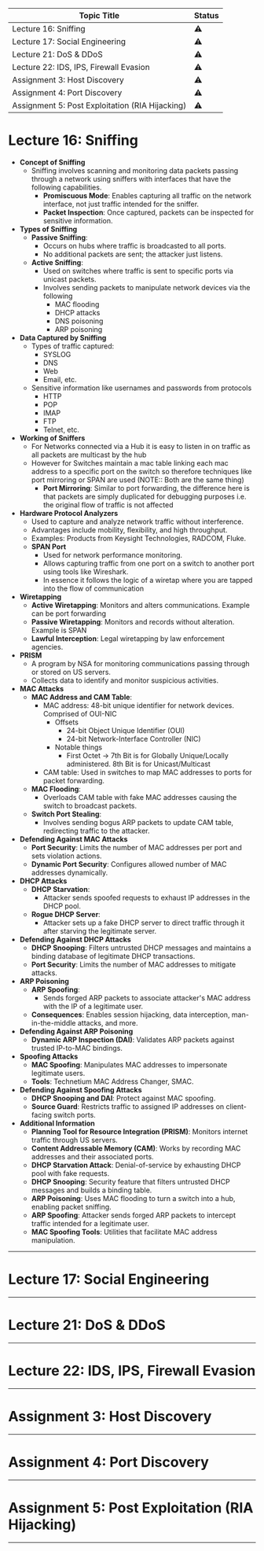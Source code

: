 | Topic Title                                     | Status    |
| ----------------------------------------------- | --------- |
| Lecture 16: Sniffing                            | :warning: |
| Lecture 17: Social Engineering                  | :warning: |
| Lecture 21: DoS & DDoS                          | :warning: |
| Lecture 22: IDS, IPS, Firewall Evasion          | :warning: |
| Assignment 3: Host Discovery                    | :warning: |
| Assignment 4: Port Discovery                    | :warning: |
| Assignment 5: Post Exploitation (RIA Hijacking) | :warning: |

# Lecture 16: Sniffing
- **Concept of Sniffing**
    - Sniffing involves scanning and monitoring data packets passing through a network using sniffers with interfaces that have the following capabilities.
	    - **Promiscuous Mode**: Enables capturing all traffic on the network interface, not just traffic intended for the sniffer.
	    - **Packet Inspection**: Once captured, packets can be inspected for sensitive information.
- **Types of Sniffing**
    - **Passive Sniffing**:
        - Occurs on hubs where traffic is broadcasted to all ports.
        - No additional packets are sent; the attacker just listens.
    - **Active Sniffing**:
        - Used on switches where traffic is sent to specific ports via unicast packets.
        - Involves sending packets to manipulate network devices via the following
	        - MAC flooding
	        - DHCP attacks
	        - DNS poisoning
	        - ARP poisoning
- **Data Captured by Sniffing**
    - Types of traffic captured:
	    - SYSLOG
	    - DNS
	    - Web
	    - Email, etc.
    - Sensitive information like usernames and passwords from protocols
	    - HTTP
	    - POP
	    - IMAP
	    - FTP
	    - Telnet, etc.
- **Working of Sniffers**
	- For Networks connected via a Hub it is easy to listen in on traffic as all packets are multicast by the hub
	- However for Switches maintain a mac table linking each mac address to a specific port on the switch so therefore techniques like port mirroring or SPAN are used (NOTE:: Both are the same thing)
	    - **Port Mirroring**: Similar to port forwarding, the difference here is that packets are simply duplicated for debugging purposes i.e. the original flow of traffic is not affected
- **Hardware Protocol Analyzers**
    - Used to capture and analyze network traffic without interference.
    - Advantages include mobility, flexibility, and high throughput.
    - Examples: Products from Keysight Technologies, RADCOM, Fluke.
	- **SPAN Port**
	    - Used for network performance monitoring.
	    - Allows capturing traffic from one port on a switch to another port using tools like Wireshark.
	    - In essence it follows the logic of a wiretap where you are tapped into the flow of communication
- **Wiretapping**
    - **Active Wiretapping**: Monitors and alters communications. Example can be port forwarding
    - **Passive Wiretapping**: Monitors and records without alteration. Example is SPAN
    - **Lawful Interception**: Legal wiretapping by law enforcement agencies.
- **PRISM**
    - A program by NSA for monitoring communications passing through or stored on US servers.
    - Collects data to identify and monitor suspicious activities.
- **MAC Attacks**
    - **MAC Address and CAM Table**:
        - MAC address: 48-bit unique identifier for network devices. Comprised of OUI-NIC
	        - Offsets
		        - 24-bit Object Unique Identifier (OUI)
		        - 24-bit Network-Interface Controller (NIC)
		    - Notable things
			    - First Octet -> 7th Bit is for Globally Unique/Locally administered. 8th Bit is for Unicast/Multicast
        - CAM table: Used in switches to map MAC addresses to ports for packet forwarding.
    - **MAC Flooding**:
        - Overloads CAM table with fake MAC addresses causing the switch to broadcast packets.
    - **Switch Port Stealing**:
        - Involves sending bogus ARP packets to update CAM table, redirecting traffic to the attacker.
- **Defending Against MAC Attacks**
    - **Port Security**: Limits the number of MAC addresses per port and sets violation actions.
    - **Dynamic Port Security**: Configures allowed number of MAC addresses dynamically.
- **DHCP Attacks**
    - **DHCP Starvation**:
        - Attacker sends spoofed requests to exhaust IP addresses in the DHCP pool.
    - **Rogue DHCP Server**:
        - Attacker sets up a fake DHCP server to direct traffic through it after starving the legitimate server.
- **Defending Against DHCP Attacks**
    - **DHCP Snooping**: Filters untrusted DHCP messages and maintains a binding database of legitimate DHCP transactions.
    - **Port Security**: Limits the number of MAC addresses to mitigate attacks.
- **ARP Poisoning**
    - **ARP Spoofing**:
        - Sends forged ARP packets to associate attacker's MAC address with the IP of a legitimate user.
    - **Consequences**: Enables session hijacking, data interception, man-in-the-middle attacks, and more.
- **Defending Against ARP Poisoning**
    - **Dynamic ARP Inspection (DAI)**: Validates ARP packets against trusted IP-to-MAC bindings.
- **Spoofing Attacks**
    - **MAC Spoofing**: Manipulates MAC addresses to impersonate legitimate users.
    - **Tools**: Technetium MAC Address Changer, SMAC.
- **Defending Against Spoofing Attacks**
    - **DHCP Snooping and DAI**: Protect against MAC spoofing.
    - **Source Guard**: Restricts traffic to assigned IP addresses on client-facing switch ports.
- **Additional Information**
    - **Planning Tool for Resource Integration (PRISM)**: Monitors internet traffic through US servers.
    - **Content Addressable Memory (CAM)**: Works by recording MAC addresses and their associated ports.
    - **DHCP Starvation Attack**: Denial-of-service by exhausting DHCP pool with fake requests.
    - **DHCP Snooping**: Security feature that filters untrusted DHCP messages and builds a binding table.
    - **ARP Poisoning**: Uses MAC flooding to turn a switch into a hub, enabling packet sniffing.
    - **ARP Spoofing**: Attacker sends forged ARP packets to intercept traffic intended for a legitimate user.
    - **MAC Spoofing Tools**: Utilities that facilitate MAC address manipulation.
---

# Lecture 17: Social Engineering

---

# Lecture 21: DoS & DDoS

---

# Lecture 22: IDS, IPS, Firewall Evasion


---

# Assignment 3: Host Discovery

---

# Assignment 4: Port Discovery

---

# Assignment 5: Post Exploitation (RIA Hijacking)

---